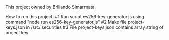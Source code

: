 This project owned by Briliando Simarmata.

How to run this project:
#1 Run script es256-key-generator.js using command "node run es256-key-generator.js"
#2 Make file project-keys.json in /src/.securities
#3 File project-keys.json contains array string of project key